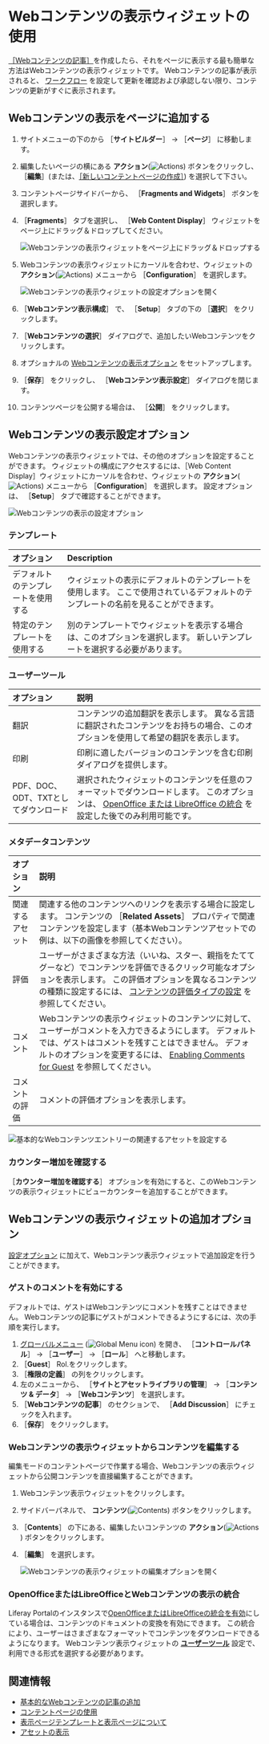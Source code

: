 # Webコンテンツの表示ウィジェットの使用

[［Webコンテンツの記事］](../../../content-authoring-and-management/web-content/web-content-articles/adding-a-basic-web-content-article.md)を作成したら、それをページに表示する最も簡単な方法はWebコンテンツの表示ウィジェットです。 Webコンテンツの記事が表示されると、 [ワークフロー](../../../process-automation/workflow/introduction-to-workflow.md) を設定して更新を確認および承認しない限り、コンテンツの更新がすぐに表示されます。

## Webコンテンツの表示をページに追加する

1. サイトメニューの下のから ［**サイトビルダー**］ &rarr; ［**ページ**］ に移動します。
1. 編集したいページの横にある **アクション**(![Actions](../../../images/icon-actions.png)) ボタンをクリックし、 ［**編集**］(または、[［新しいコンテントページの作成］](../../creating-pages/adding-pages/adding-a-page-to-a-site.md)) を選択して下さい。
1. コンテントページサイドバーから、 ［**Fragments and Widgets**］ ボタンを選択します。
1. ［**Fragments**］ タブを選択し、 ［**Web Content Display**］ ウィジェットをページ上にドラッグ＆ドロップしてください。

    ![Webコンテンツの表示ウィジェットをページ上にドラッグ＆ドロップする](./using-the-web-content-display-widget/images/04.png)

1. Webコンテンツの表示ウィジェットにカーソルを合わせ、ウィジェットの **アクション**(![Actions](../../../images/icon-widget-options.png)) メニューから ［**Configuration**］ を選択します。

    ![Webコンテンツの表示ウィジェットの設定オプションを開く](./using-the-web-content-display-widget/images/05.gif)

1. ［**Webコンテンツ表示構成**］ で、 ［**Setup**］ タブの下の ［**選択**］ をクリックします。
1. ［**Webコンテンツの選択**］ ダイアログで、追加したいWebコンテンツをクリックします。
1. オプショナルの [Webコンテンツの表示オプション](#web-content-display-setup-options) をセットアップします。
1. ［**保存**］ をクリックし、 ［**Webコンテンツ表示設定**］ ダイアログを閉じます。
1. コンテンツページを公開する場合は、 ［**公開**］ をクリックします。

## Webコンテンツの表示設定オプション

Webコンテンツの表示ウィジェットでは、その他のオプションを設定することができます。 ウィジェットの構成にアクセスするには、［Web Content Display］ウィジェットにカーソルを合わせ、ウィジェットの **アクション**(![Actions](../../../images/icon-widget-options.png)) メニューから ［**Configuration**］ を選択します。 設定オプションは、 ［**Setup**］ タブで確認することができます。

![Webコンテンツの表示の設定オプション](./using-the-web-content-display-widget/images/07.png)

### テンプレート

| オプション             | Description                                                        |
|:----------------- |:------------------------------------------------------------------ |
| デフォルトのテンプレートを使用する | ウィジェットの表示にデフォルトのテンプレートを使用します。 ここで使用されているデフォルトのテンプレートの名前を見ることができます。 |
| 特定のテンプレートを使用する    | 別のテンプレートでウィジェットを表示する場合は、このオプションを選択します。 新しいテンプレートを選択する必要があります。      |

### ユーザーツール

| オプション                    | 説明                                                                                                                                                                       |
|:------------------------ |:------------------------------------------------------------------------------------------------------------------------------------------------------------------------ |
| 翻訳                       | コンテンツの追加翻訳を表示します。 異なる言語に翻訳されたコンテンツをお持ちの場合、このオプションを使用して希望の翻訳を表示します。                                                                                                       |
| 印刷                       | 印刷に適したバージョンのコンテンツを含む印刷ダイアログを提供します。                                                                                                                                       |
| PDF、DOC、ODT、TXTとしてダウンロード | 選択されたウィジェットのコンテンツを任意のフォーマットでダウンロードします。 このオプションは、 [OpenOffice または LibreOffice の統合](#integrating-open-office-or-libre-office-with-the-web-content-display) を設定した後でのみ利用可能です。 |

### メタデータコンテンツ

| オプション    | 説明                                                                                                                                                                                                                                             |
|:-------- |:---------------------------------------------------------------------------------------------------------------------------------------------------------------------------------------------------------------------------------------------- |
| 関連するアセット | 関連する他のコンテンツへのリンクを表示する場合に設定します。 コンテンツの ［**Related Assets**］ プロパティで関連コンテンツを設定します（基本Webコンテンツアセットでの例は、以下の画像を参照してください）。                                                                                                                               |
| 評価       | ユーザーがさまざまな方法（いいね、スター、親指をたててグーなど）でコンテンツを評価できるクリック可能なオプションを表示します。 この評価オプションを異なるコンテンツの種類に設定するには、 [コンテンツの評価タイプの設定](../../../site-building/site-settings/site-content-configurations/configuring-content-rating-type.md) を参照してください。 |
| コメント     | Webコンテンツの表示ウィジェットのコンテンツに対して、ユーザーがコメントを入力できるようにします。 デフォルトでは、ゲストはコメントを残すことはできません。 デフォルトのオプションを変更するには、 [Enabling Comments for Guest](#enabling-comments-for-guests) を参照してください。                                                                    |
| コメントの評価  | コメントの評価オプションを表示します。                                                                                                                                                                                                                            |

![基本的なWebコンテンツエントリーの関連するアセットを設定する](./using-the-web-content-display-widget/images/06.png)

### カウンター増加を確認する

［**カウンター増加を確認する**］ オプションを有効にすると、このWebコンテンツの表示ウィジェットにビューカウンターを追加することができます。

## Webコンテンツの表示ウィジェットの追加オプション

[設定オプション](#web-content-display-setup-options) に加えて、Webコンテンツ表示ウィジェットで追加設定を行うことができます。

### ゲストのコメントを有効にする

デフォルトでは、ゲストはWebコンテンツにコメントを残すことはできません。 Webコンテンツの記事にゲストがコメントできるようにするには、次の手順を実行します。

1. [グローバルメニュー](../../../getting-started/navigating-dxp.md) (![Global Menu icon](../../../images/icon-applications-menu.png)) を開き、 ［**コントロールパネル**］ &rarr; ［**ユーザー**］ &rarr; ［**ロール**］ へと移動します。
1. ［**Guest**］ Rol.をクリックします。
1. ［**権限の定義**］ の列をクリックします。
1. 左のメニューから、 ［**サイトとアセットライブラリの管理**］ &rarr; ［**コンテンツ & データ**］ &rarr; ［**Webコンテンツ**］ を選択します。
1. ［**Webコンテンツの記事**］ のセクションで、 ［**Add Discussion**］ にチェックを入れます。
1. ［**保存**］ をクリックします。

### Webコンテンツの表示ウィジェットからコンテンツを編集する

編集モードのコンテントページで作業する場合、Webコンテンツの表示ウィジェットから公開コンテンツを直接編集することができます。

1. Webコンテンツ表示ウィジェットをクリックします。
1. サイドバーパネルで、 **コンテンツ**(![Contents](../../../images/icon-list-ul.png)) ボタンをクリックします。
1. ［**Contents**］ の下にある、編集したいコンテンツの **アクション**(![Actions](../../../images/icon-actions.png)) ボタンをクリックします。
1. ［**編集**］ を選択します。

    ![Webコンテンツの表示ウィジェットの編集オプションを開く](./using-the-web-content-display-widget/images/08.png)

### OpenOfficeまたはLibreOfficeとWebコンテンツの表示の統合

Liferay Portalのインスタンスで[OpenOfficeまたはLibreOfficeの統合を有効](../../../content-authoring-and-management/documents-and-media/devops/enabling-openoffice-libreoffice-integration.md)にしている場合は、コンテンツのドキュメントの変換を有効にできます。 この統合により、ユーザーはさまざまなフォーマットでコンテンツをダウンロードできるようになります。 Webコンテンツ表示ウィジェットの [**ユーザーツール**](#user-tools) 設定で、利用できる形式を選択する必要があります。

## 関連情報

- [基本的なWebコンテンツの記事の追加](../../../content-authoring-and-management/web-content/web-content-articles/adding-a-basic-web-content-article.md)
- [コンテントページの使用](../../../site-building/creating-pages/using-content-pages.md)
- [表示ページテンプレートと表示ページについて](../using-display-page-templates/about-display-page-templates-and-display-pages.md)
- [アセットの表示](../using-the-asset-publisher-widget/displaying-assets-using-the-asset-publisher-widget.md)
